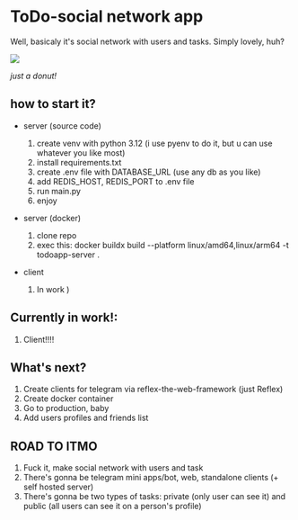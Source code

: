 # ToDo-social network app

Well, basicaly it's social network with users and tasks. Simply lovely, huh?

![](https://camo.githubusercontent.com/f7f65a2aa0cf90ec681e6e402fb6e4e76e7662ef258d3816ab6e4e4ef1a78355/68747470733a2f2f692e70696e696d672e636f6d2f6f726967696e616c732f64322f36342f34342f64323634343436323262356538633461343730306431363830336137623939322e676966) 

*just a donut!*

## how to start it?
- server (source code) 
  1. create venv with python 3.12 (i use pyenv to do it, but u can use whatever you like most)
  2. install requirements.txt
  3. create .env file with DATABASE_URL (use any db as you like)
  4. add REDIS_HOST, REDIS_PORT to .env file
  5. run main.py
  6. enjoy

- server (docker)
  1. clone repo 
  2. exec this: docker buildx build --platform linux/amd64,linux/arm64 -t todoapp-server .

- client
  1. In work )

## Currently in work!:
 1. Client!!!!

## What's next?
 1. Create clients for telegram via reflex-the-web-framework (just Reflex)
 2. Create docker container
 3. Go to production, baby
 4. Add users profiles and friends list

## ROAD TO ITMO
1. Fuck it, make social network with users and task 
2. There's gonna be telegram mini apps/bot, web, standalone clients (+ self hosted server)
3. There's gonna be two types of tasks: private (only user can see it) and public (all users can see it on a person's profile)

